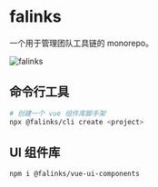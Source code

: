 # falinks

一个用于管理团队工具链的 monorepo。

![falinks](https://www.serebii.net/swordshield/pokemon/870.png)

## 命令行工具

```bash
# 创建一个 vue 组件库脚手架
npx @falinks/cli create <project>
```

## UI 组件库

```bash
npm i @falinks/vue-ui-components
```

